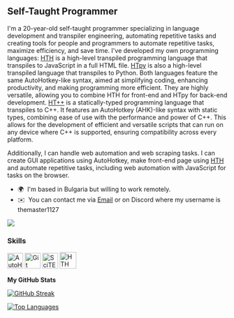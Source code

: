 **Self-Taught Programmer**
------------------

I'm a 20-year-old self-taught programmer specializing in language development and transpiler engineering, automating repetitive tasks and creating tools for people and programmers to automate repetitive tasks, maximize efficiency, and save time. I've developed my own programming languages: [HTH](https://github.com/TheMaster1127/HTH) is a high-level transpiled programming language that transpiles to JavaScript in a full HTML file. [HTpy](https://github.com/TheMaster1127/HTpy) is also a high-level transpiled language that transpiles to Python. Both languages feature the same AutoHotkey-like syntax, aimed at simplifying coding, enhancing productivity, and making programming more efficient. They are highly versatile, allowing you to combine HTH for front-end and HTpy for back-end development. [HT++](https://github.com/TheMaster1127/HT-plus-plus) is a statically-typed programming language that transpiles to C++. It features an AutoHotkey (AHK)-like syntax with static types, combining ease of use with the performance and power of C++. This allows for the development of efficient and versatile scripts that can run on any device where C++ is supported, ensuring compatibility across every platform.

Additionally, I can handle web automation and web scraping tasks. I can create GUI applications using AutoHotkey, make front-end page using [HTH](https://github.com/TheMaster1127/HTH) and automate repetitive tasks, including web automation with JavaScript for tasks on the browser.

* 🌍  I'm based in Bulgaria but willing to work remotely.
* ✉️  You can contact me via [Email](mailto:themastereleven1111@gmail.com) or on Discord where my username is themaster1127

<a href="https://www.github.com/TheMaster1127" target="_blank" rel="noreferrer"><img
src="https://img.shields.io/github/followers/TheMaster1127?logo=github&style=for-the-badge&color=3382ed&labelColor=000000" /></a>

### Skills

<p align="left">
  <a href="https://www.autohotkey.com/" target="_blank" rel="noreferrer"><img src="https://i.imgur.com/tjPOPhB.png" width="36" height="36" alt="AutoHotKey" /></a>
  <a href="https://git-scm.com/" target="_blank" rel="noreferrer"><img src="https://raw.githubusercontent.com/danielcranney/readme-generator/main/public/icons/skills/git-colored.svg" width="36" height="36" alt="Git" /></a>
  <a href="https://www.autohotkey.com/scite4ahk/" target="_blank" rel="noreferrer"><img src="https://files.wsnhapps.com/SciTE/SciTE4AutoHotkey.png" width="36" height="36" alt="SciTE for AutoHotkey" /></a>
  <a href="https://github.com/TheMaster1127/HTH" target="_blank" rel="noreferrer"><img src="https://i.ibb.co/hWW8qr9/oie-n-Pzb0-FNCEERl.png" width="38" height="38" alt="HTH" /></a>
</p>

<b>My GitHub Stats</b>

[![GitHub Streak](https://streak-stats.demolab.com/?user=TheMaster1127&theme=dark)](https://git.io/streak-stats)

<a href="https://github.com/TheMaster1127" align="left"><img src="https://github-readme-stats.vercel.app/api/top-langs/?username=TheMaster1127&langs_count=10&title_color=FFA500&text_color=ffffff&icon_color=FFA500&bg_color=1A1B27&hide_border=true&locale=en&custom_title=Top%20Languages" alt="Top Languages" /></a>
